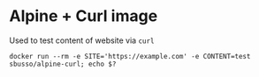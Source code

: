 # Alpine + Curl image

Used to test content of website via `curl`

```shell
docker run --rm -e SITE='https://example.com' -e CONTENT=test sbusso/alpine-curl; echo $?
```
